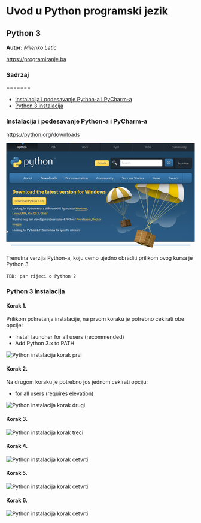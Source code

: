 
# Uvod u Python programski jezik

## Python 3

**Autor:** _Milenko Letic_

https://programiranje.ba


### Sadrzaj
=======

  * [Instalacija i podesavanje Python-a i PyCharm-a](#instalacija_i_podesavanje)
  * [Python 3 instalacija](#python_instalacija)


<a name="instalacija_i_podesavanje"/>

### Instalacija i podesavanje Python-a i PyCharm-a

https://python.org/downloads

![GitHub stranica](slike/github_stranica.png)

Trenutna verzija Python-a, koju cemo ujedno obraditi prilikom ovog kursa je Python 3.

```TBD: par rijeci o Python 2```

<a name="python_instalacija"/>

### Python 3 instalacija

#### Korak 1.

Prilikom pokretanja instalacije, na prvom koraku je potrebno cekirati obe opcije:
* Install launcher for all users (recommended)
* Add Python 3.x to PATH

![Python instalacija korak prvi](slike/python_instalacija_1.png)

#### Korak 2. 

Na drugom koraku je potrebno jos jednom cekirati opciju:
* for all users (requires elevation)

![Python instalacija korak drugi](slike/python_instalacija_2.png)

#### Korak 3.

![Python instalacija korak treci](slike/python_instalacija_3.png)

#### Korak 4. 
![Python instalacija korak cetvrti](slike/python_instalacija_4.png)

#### Korak 5. 
![Python instalacija korak cetvrti](slike/python_instalacija_4.png)

#### Korak 6. 
<p align="center">

![Python instalacija korak cetvrti](slike/python_instalacija_4.png)

</p>


